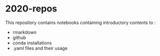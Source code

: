 # 2020-repos
This repository contains notebooks containing introductory contents to :
  - rmarkdown
  - github
  - conda installations
  - .yaml files and their usage
